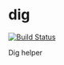 # dig

[![Build Status](https://travis-ci.org/vsaveliev/dig.svg?branch=master)](https://travis-ci.org/vsaveliev/dig)

Dig helper


